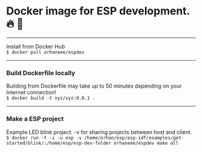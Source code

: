 # Docker image for ESP development. :fire: :space_invader:
---
Install from Docker Hub  
`$ docker pull orhaneee/espdev`

---
### Build Dockerfile locally
Building from Dockerfile may take up to 50 minutes depending on your Internet connection!  
`$ docker build -t xyz/xyz:0.0.1 .`

---
### Make a ESP project
Example LED blink project. -v for sharing projects between host and client.  
`$ docker run -t -i -u esp -v /home/orhan/esp/esp-idf/examples/get-started/blink/:/home/esp/esp-dev-folder orhaneee/espdev make all`
